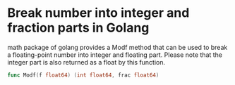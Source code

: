 # Break number into integer and fraction parts in Golang
math package of golang provides a Modf method that can be used to break a floating-point number into integer and floating part. Please note that the integer part is also returned as a float by this function.

```go
func Modf(f float64) (int float64, frac float64)
```
